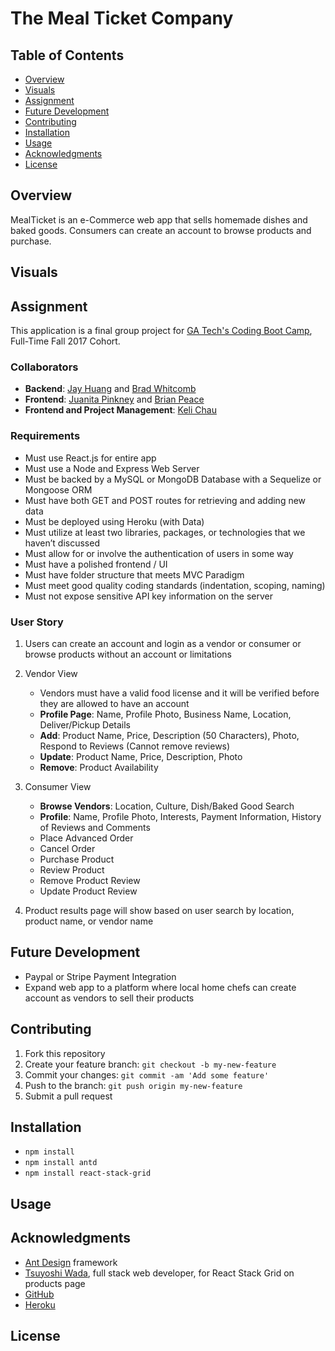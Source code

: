 # The Meal Ticket Company

## Table of Contents  
+ [Overview](#overview)  
+ [Visuals](#visuals)
+ [Assignment](#assignment)
+ [Future Development](#future-development)
+ [Contributing](#contributing)
+ [Installation](#installation)
+ [Usage](#usage)
+ [Acknowledgments](#acknowledgments)
+ [License](#license)

## Overview

MealTicket is an e-Commerce web app that sells homemade dishes and baked goods. Consumers can create an account to browse products and purchase. 

## Visuals

## Assignment
This application is a final group project for [GA Tech's Coding Boot Camp](https://codingbootcamp.pe.gatech.edu/), Full-Time Fall 2017 Cohort. 

### Collaborators
+ **Backend**: [Jay Huang](https://www.github.com/aznprox) and [Brad Whitcomb](https://www.github.com/)
+ **Frontend**: [Juanita Pinkney](https://www.github.com/juanitanpinkney) and [Brian Peace](https://www.github.com/bpeace71)
+ **Frontend and Project Management**: [Keli Chau](https://www.github.com/kelichau)

### Requirements
+ Must use React.js for entire app
+ Must use a Node and Express Web Server
+ Must be backed by a MySQL or MongoDB Database with a Sequelize or Mongoose ORM  
+ Must have both GET and POST routes for retrieving and adding new data
+ Must be deployed using Heroku (with Data)
+ Must utilize at least two libraries, packages, or technologies that we haven’t discussed
+ Must allow for or involve the authentication of users in some way
+ Must have a polished frontend / UI 
+ Must have folder structure that meets MVC Paradigm
+ Must meet good quality coding standards (indentation, scoping, naming)
+ Must not expose sensitive API key information on the server

### User Story
1. Users can create an account and login as a vendor or consumer or browse products  without an account or limitations

2. Vendor View
    + Vendors must have a valid food license and it will be verified before they are allowed to have an account
    + **Profile Page**: Name, Profile Photo, Business Name, Location, Deliver/Pickup Details
    + **Add**: Product Name, Price, Description (50 Characters), Photo, Respond to Reviews (Cannot remove reviews)
    + **Update**: Product Name, Price, Description, Photo
    + **Remove**: Product Availability

3. Consumer View
    + **Browse Vendors**: Location, Culture, Dish/Baked Good Search
    + **Profile**: Name, Profile Photo, Interests, Payment Information, History of Reviews and Comments
    + Place Advanced Order
    + Cancel Order
    + Purchase Product
    + Review Product
    + Remove Product Review
    + Update Product Review

4. Product results page will show based on user search by location, product name, or vendor name

## Future Development
+ Paypal or Stripe Payment Integration
+ Expand web app to a platform where local home chefs can create account as vendors to sell their products

## Contributing
1. Fork this repository
2. Create your feature branch: `git checkout -b my-new-feature`
3. Commit your changes: `git commit -am 'Add some feature'`
4. Push to the branch: `git push origin my-new-feature`
5. Submit a pull request

## Installation 
+ `npm install`
+ `npm install antd`
+ `npm install react-stack-grid`

## Usage

## Acknowledgments
+ [Ant Design](https://ant.design/) framework 
+ [Tsuyoshi Wada](https://www.github.com/tsuyoshiwada), full stack web developer, for React Stack Grid on products page
+ [GitHub](http://www.github.com)
+ [Heroku](http://www.heroku.com)

## License